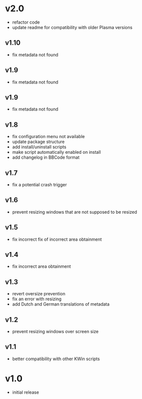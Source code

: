 # v2.0
- refactor code
- update readme for compatibility with older Plasma versions

## v1.10
- fix metadata not found

## v1.9
- fix metadata not found

## v1.9
- fix metadata not found

## v1.8
- fix configuration menu not available
- update package structure
- add install/uninstall scripts
- make script automatically enabled on install
- add changelog in BBCode format

## v1.7
- fix a potential crash trigger

## v1.6
- prevent resizing windows that are not supposed to be resized

## v1.5
- fix incorrect fix of incorrect area obtainment

## v1.4
- fix incorrect area obtainment

## v1.3
- revert oversize prevention
- fix an error with resizing
- add Dutch and German translations of metadata

## v1.2
- prevent resizing windows over screen size

## v1.1
- better compatibility with other KWin scripts

# v1.0
- initial release
